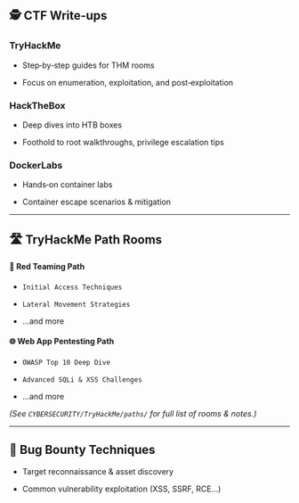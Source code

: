 ## 🕵️ CTF Write‑ups

### TryHackMe

- Step‑by‑step guides for THM rooms
    
- Focus on enumeration, exploitation, and post‑exploitation
    

### HackTheBox

- Deep dives into HTB boxes
    
- Foothold to root walkthroughs, privilege escalation tips
    

### DockerLabs

- Hands‑on container labs
    
- Container escape scenarios & mitigation
    

---

## 🛣️ TryHackMe Path Rooms

#### 🔴 Red Teaming Path

- `Initial Access Techniques`
    
- `Lateral Movement Strategies`
    
- …and more
    

#### 🌐 Web App Pentesting Path

- `OWASP Top 10 Deep Dive`
    
- `Advanced SQLi & XSS Challenges`
    
- …and more
    

_(See `CYBERSECURITY/TryHackMe/paths/` for full list of rooms & notes.)_

---

## 🐞 Bug Bounty Techniques

- Target reconnaissance & asset discovery
    
- Common vulnerability exploitation (XSS, SSRF, RCE…)
